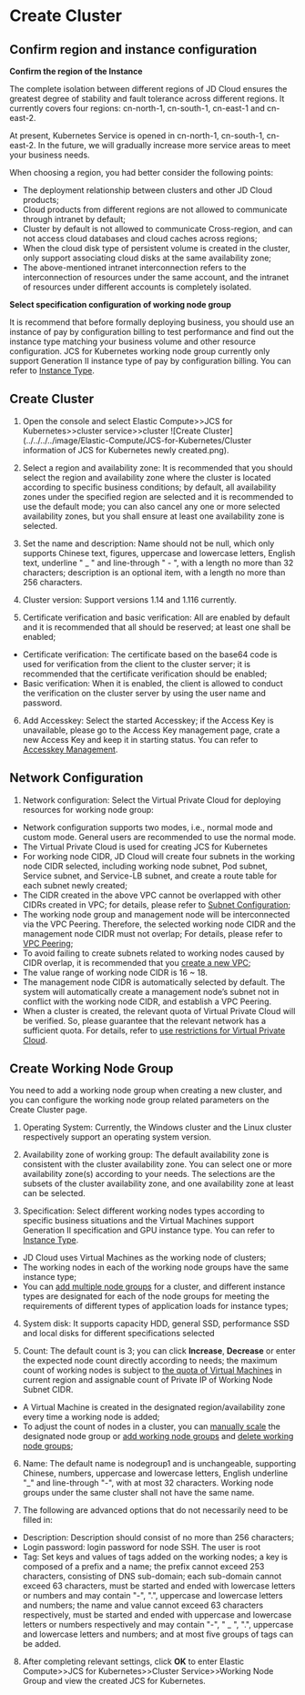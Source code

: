 # Create Cluster

## Confirm region and instance configuration
**Confirm the region of the Instance**

The complete isolation between different regions of JD Cloud ensures the greatest degree of stability and fault tolerance across different regions. It currently covers four regions: cn-north-1, cn-south-1, cn-east-1 and cn-east-2.

At present, Kubernetes Service is opened in cn-north-1, cn-south-1, cn-east-2. In the future, we will gradually increase more service areas to meet your business needs.

When choosing a region, you had better consider the following points:

 - The deployment relationship between clusters and other JD Cloud products;
 - Cloud products from different regions are not allowed to communicate through intranet by default;
 - Cluster by default is not allowed to communicate Cross-region, and can not access cloud databases and cloud caches across regions;
 - When the cloud disk type of persistent volume is created in the cluster, only support associating cloud disks at the same availability zone;      
 - The above-mentioned intranet interconnection refers to the interconnection of resources under the same account, and the intranet of resources under different accounts is completely isolated.

**Select specification configuration of working node group**

It is recommend that before formally deploying business, you should use an instance of pay by configuration billing to test performance and find out the instance type matching your business volume and other resource configuration. JCS for Kubernetes working node group currently only support Generation II instance type of pay by configuration billing. You can refer to [Instance Type](https://docs.jdcloud.com/en/virtual-machines/instance-type-family).

## Create Cluster

 1. Open the console and select Elastic Compute>>JCS for Kubernetes>>cluster service>>cluster
 ![Create Cluster](../../../../image/Elastic-Compute/JCS-for-Kubernetes/Cluster information of JCS for Kubernetes newly created.png).  
 2. Select a region and availability zone: It is recommended that you should select the region and availability zone where the cluster is located according to specific business conditions; by default, all availability zones under the specified region are selected and it is recommended to use the default mode; you can also cancel any one or more selected availability zones, but you shall ensure at least one availability zone is selected.

 3. Set the name and description: Name should not be null, which only supports Chinese text, figures, uppercase and lowercase letters, English text, underline " _ " and line-through " - ", with a length no more than 32 characters; description is an optional item, with a length no more than 256 characters.

 4. Cluster version: Support versions 1.14 and 1.116 currently.

 5. Certificate verification and basic verification: All are enabled by default and it is recommended that all should be reserved; at least one shall be enabled;
  * Certificate verification: The certificate based on the base64 code is used for verification from the client to the cluster server; it is recommended that the certificate verification should be enabled;
  * Basic verification: When it is enabled, the client is allowed to conduct the verification on the cluster server by using the user name and password.

 6. Add Accesskey: Select the started Accesskey; if the Access Key is unavailable, please go to the Access Key management page, crate a new Access Key and keep it in starting status. You can refer to [Accesskey Management](https://docs.jdcloud.com/en/account-management/accesskey-management).

## Network Configuration

1. Network configuration: Select the Virtual Private Cloud for deploying resources for working node group:
  * Network configuration supports two modes, i.e., normal mode and custom mode. General users are recommended to use the normal mode.
  * The Virtual Private Cloud is used for creating JCS for Kubernetes
  * For working node CIDR, JD Cloud will create four subnets in the working node CIDR selected, including working node subnet, Pod subnet, Service subnet, and Service-LB subnet, and create a route table for each subnet newly created;
  * The CIDR created in the above VPC cannot be overlapped with other CIDRs created in VPC; for details, please refer to [Subnet Configuration](https://docs.jdcloud.com/en/virtual-private-cloud/subnet-configuration);
  * The working node group and management node will be interconnected via the VPC Peering. Therefore, the selected working node CIDR and the management node CIDR must not overlap; For details, please refer to [VPC Peering](https://docs.jdcloud.com/en/virtual-private-cloud/vpc-peering-configuration);
  * To avoid failing to create subnets related to working nodes caused by CIDR overlap, it is recommended that you [create a new VPC](https://docs.jdcloud.com/en/virtual-private-cloud/vpc-configuration);
  * The value range of working node CIDR is 16 ~ 18.
  * The management node CIDR is automatically selected by default. The system will automatically create a management node’s subnet not in conflict with the working node CIDR, and establish a VPC Peering.
  * When a cluster is created, the relevant quota of Virtual Private Cloud will be verified. So, please guarantee that the relevant network has a sufficient quota. For details, refer to [use restrictions for Virtual Private Cloud](https://docs.jdcloud.com/en/virtual-private-cloud/restrictions).

## Create Working Node Group  

You need to add a working node group when creating a new cluster, and you can configure the working node group related parameters on the Create Cluster page.

1. Operating System: Currently, the Windows cluster and the Linux cluster respectively support an operating system version.

2. Availability zone of working group: The default availability zone is consistent with the cluster availability zone. You can select one or more availability zone(s) according to your needs. The selections are the subsets of the cluster availability zone, and one availability zone at least can be selected.

3. Specification: Select different working nodes types according to specific business situations and the Virtual Machines support Generation II specification and GPU instance type. You can refer to [Instance Type](https://docs.jdcloud.com/en/virtual-machines/instance-type-family).
  * JD Cloud uses Virtual Machines as the working node of clusters;
  * The working nodes in each of the working node groups have the same instance type;
  * You can [add multiple node groups](https://docs.jdcloud.com/en/jcs-for-kubernetes/create-nodegroup) for a cluster, and different instance types are designated for each of the node groups for meeting the requirements of different types of application loads for instance types;
  
4. System disk: It supports capacity HDD, general SSD, performance SSD and local disks for different specifications selected

5. Count: The default count is 3; you can click **Increase**, **Decrease** or enter the expected node count directly according to needs; the maximum count of working nodes is subject to [the quota of Virtual Machines](https://docs.jdcloud.com/en/virtual-machines/restrictions) in current region and assignable count of Private IP of Working Node Subnet CIDR.
  * A Virtual Machine is created in the designated region/availability zone every time a working node is added;
  * To adjust the count of nodes in a cluster, you can [manually scale](https://docs.jdcloud.com/en/jcs-for-kubernetes/telescopic-nodegroup) the designated node group or [add working node groups](https://docs.jdcloud.com/en/jcs-for-kubernetes/create-nodegroup) and [delete working node groups](https://docs.jdcloud.com/en/jcs-for-kubernetes/delete-nodegroup);

6. Name: The default name is nodegroup1 and is unchangeable, supporting Chinese, numbers, uppercase and lowercase letters, English underline "_" and line-through "-", with at most 32 characters. Working node groups under the same cluster shall not have the same name.

7. The following are advanced options that do not necessarily need to be filled in:
  * Description: Description should consist of no more than 256 characters;
  * Login password: login password for node SSH. The user is root
  * Tag: Set keys and values of tags added on the working nodes; a key is composed of a prefix and a name; the prefix cannot exceed 253 characters, consisting of DNS sub-domain; each sub-domain cannot exceed 63 characters, must be started and ended with lowercase letters or numbers and may contain "-", ".", uppercase and lowercase letters and numbers; the name and value cannot exceed 63 characters respectively, must be started and ended with uppercase and lowercase letters or numbers respectively and may contain "-", " _ ", ".", uppercase and lowercase letters and numbers; and at most five groups of tags can be added.

8. After completing relevant settings, click **OK** to enter Elastic Compute>>JCS for Kubernetes>>Cluster Service>>Working Node Group and view the created JCS for Kubernetes.

